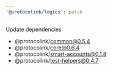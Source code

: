 ```yaml
---
'@protocolink/logics': patch
---
```


Update dependencies
- @protocolink/common@0.5.4
- @protocolink/core@0.6.4
- @protocolink/smart-accounts@0.1.8
- @protocolink/test-helpers@0.4.7